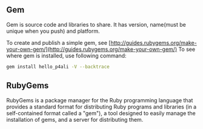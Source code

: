 ## Gem
Gem is source code and libraries to share. It has version, name(must be unique when you push) and platform.

To create and publish a simple gem, see [http://guides.rubygems.org/make-your-own-gem/](http://guides.rubygems.org/make-your-own-gem/)
To see where gem is installed, use following command:
```bash
gem install hello_p4ali -V --backtrace
```

## RubyGems
RubyGems is a package manager for the Ruby programming language that provides a standard format 
for distributing Ruby programs and libraries (in a self-contained format called a "gem"), a tool 
designed to easily manage the installation of gems, and a server for distributing them.
